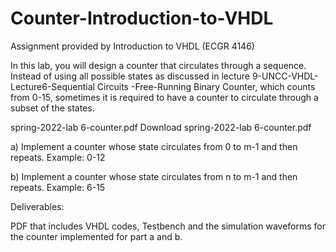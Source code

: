 # Counter-Introduction-to-VHDL
Assignment provided by Introduction to VHDL (ECGR 4146)

In this lab, you will design a counter that circulates through a sequence. Instead of using all possible states as discussed in lecture 9-UNCC-VHDL-Lecture6-Sequential Circuits -Free-Running Binary Counter, which counts from 0-15, sometimes it is required to have a counter to circulate through a subset of the states.

spring-2022-lab 6-counter.pdf Download spring-2022-lab 6-counter.pdf

a) Implement a counter whose state circulates from 0 to m-1 and then repeats. Example: 0-12

b) Implement a counter whose state circulates from n to m-1 and then repeats. Example: 6-15

Deliverables:

PDF that includes VHDL codes, Testbench and the simulation waveforms for the counter implemented for part a and b.
